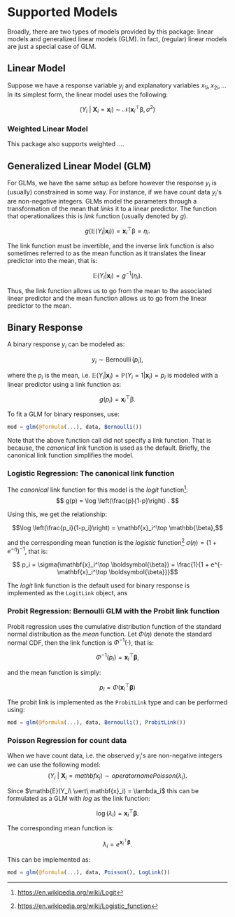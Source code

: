 # Supported Models

Broadly, there are two types of models provided by this package: linear models and generalized linear models (GLM).
In fact, (regular) linear models are just a special case of GLM.

## Linear Model

Suppose we have a response variable $y_i$ and explanatory variables $x_{1i}, x_{2i}, ...$
In its simplest form, the linear model uses the following:
```math
(Y_i\ \vert \ \mathbf{X}_i = \mathbf{x}_i)\ \sim\ \mathcal{N}(\mathbf{x}_i^\top \mathbb{\beta}, \sigma^2)
```


### Weighted Linear Model

This package also supports weighted ....

## Generalized Linear Model (GLM)

For GLMs, we have the same setup as before however the response $y_i$ is (usually) constrained in some way.
For instance, if we have count data $y_i$'s are non-negative integers.
GLMs model the parameters through a transformation of the mean that _links_ it to a linear predictor.
The function that operationalizes this is _link_ function (usually denoted by $g$).
```math
g(\mathbb{E}(Y_i | \mathbf{x}_i)) = \mathbf{x}_i^\top \mathbb{\beta} = \eta_i .
```
The link function must be invertible, and the inverse link function is also sometimes referred to as the mean function as it translates the linear predictor into the mean, that is:
```math
    \mathbb{E}(Y_i | \mathbf{x}_i) = g^{-1}(\eta_i) .
```

Thus, the link function allows us to go from the mean to the associated linear predictor and the mean function allows us to go from the linear predictor to the mean.


## Binary Response

A binary response $y_i$ can be modeled as:
```math
y_i \sim \operatorname{Bernoulli}(p_i) ,
```
where the $p_i$ is the mean, i.e. $\mathbb{E}(Y_i | \mathbf{x}_i) = \mathbb{P}(Y_i = 1 | \mathbf{x}_i) = p_i$ is modeled with a linear predictor using a link function as:
```math
g(p_i) =  \mathbf{x}_i^\top \mathbb{\beta}.
```

To fit a GLM for binary responses, use:
```julia
mod = glm(@formula(...), data, Bernoulli())
```

Note that the above function call did not specify a link function.
That is because, the _canonical_ link function is used as the default.
Briefly, the canonical link function simplifies the model.  

### Logistic Regression: The canonical link function

The _canonical_ link function for this model is the _logit_ function[^logit]:
$$
g(p) = \log \left(\frac{p}{1-p}\right) .
$$

Using this, we get the relationship:
```math
\log \left(\frac{p_i}{1-p_i}\right) = \mathbf{x}_i^\top \mathbb{\beta},
```

and the corresponding mean function is the _logistic_ function[^logistic] $\sigma(\eta) = (1 + e^{-\eta})^{-1}$, that is:
```math
    p_i = \sigma(\mathbf{x}_i^\top \boldsymbol{\beta}) = \frac{1}{1 + e^{-\mathbf{x}_i^\top \boldsymbol{\beta}}}
```

The _logit_ link function is the default used for binary response is implemented as the `LogitLink` object, ans


### Probit Regression: Bernoulli GLM with the Probit link function

Probit regression uses the cumulative distribution function of the standard normal distribution as the _mean_ function.
Let $\Phi(\eta)$ denote the standard normal CDF, then the link function is $\Phi^{-1}(\cdot)$, that is:
```math
\Phi^{-1}(p_i) = \mathbf{x}_i^\top \boldsymbol{\beta},
```
and the mean function is simply:
```math
p_i = \Phi(\mathbf{x}_i^\top \boldsymbol{\beta})
```

The probit link is implemented as the `ProbitLink` type and can be performed using:
```julia
mod = glm(@formula(...), data, Bernoulli(), ProbitLink())
```

### Poisson Regression for count data

When we have count data, i.e. the observed $y_i$'s are non-negative integers we can use the following model: 
$$
    ( Y_i\ \vert\ \mathbf{X}_i = mathbf{x}_i) \sim operatorname{Poisson}(\lambda_i).
$$

Since $\mathb{E}(Y_i\ \vert\ mathbf{x}_i) = \lambda_i$ this can be formulated as a GLM with _log_ as the link function:
```math
\log(\lambda_i) = \mathbf{x}_i^\top \boldsymbol{\beta} .
```
The corresponding mean function is:
```math
\lambda_i = e^{\mathbf{x}_i^\top \boldsymbol{\beta} } .
```
This can be implemented as:
```julia
mod = glm(@formula(...), data, Poisson(), LogLink())
```


[^logit]: https://en.wikipedia.org/wiki/Logit
[^logistic]: https://en.wikipedia.org/wiki/Logistic_function